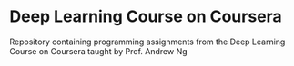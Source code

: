 # Deep Learning Course on Coursera

Repository containing programming assignments from the Deep Learning Course on Coursera taught by Prof. Andrew Ng